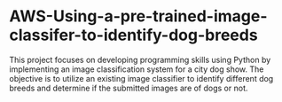 # AWS-Using-a-pre-trained-image-classifer-to-identify-dog-breeds

This project focuses on developing programming skills using Python by implementing an image classification system for a city dog show. The objective is to utilize an existing image classifier to identify different dog breeds and determine if the submitted images are of dogs or not.
